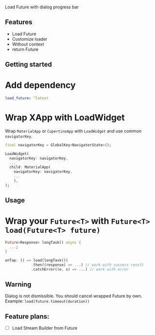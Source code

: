 Load Future with dialog progress bar

## Features

- Load Future
- Customize loader
- Without context
- return Future

## Getting started

# Add dependency

```yaml
load_future: ^latest
```

# Wrap XApp with LoadWidget

Wrap `MaterialApp` or `CupertinoApp` with `LoadWidget` and use common `navigatorKey`.

```dart
final navigatorKey = GlobalKey<NavigatorState>();

LoadWidget(
  navigatorKey: navigatorKey,
  ...
  child: MaterialApp(
    navigatorKey: navigatorKey,
    ...
    ),
);
```

## Usage

# Wrap your `Future<T>` with `Future<T> load(Future<T> future)`

```dart
Future<Response> longTask() async {
  ...;
}

onTap: () => load(longTask())
            .then((response) => ...) // work with success result
            .catchError((e, s) => ...) // work with error
```

## Warning

Dialog is not dismissible.  You should cancel wrapped Future by own. Example: 
`load(future.timeout(duration))`

## Feature plans:

- [ ] Load Stream Builder from Future
